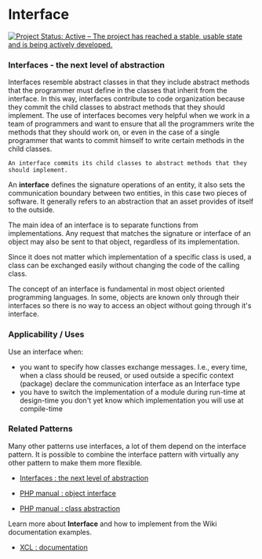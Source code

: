 # Interface 

[![Project Status: Active – The project has reached a stable, usable state and is being actively developed.](https://www.repostatus.org/badges/2.0.0/active.svg)](https://www.repostatus.org/#active)

### Interfaces - the next level of abstraction

Interfaces resemble abstract classes in that they include abstract methods that the programmer must define in the classes that inherit from the interface. In this way, interfaces contribute to code organization because they commit the child classes to abstract methods that they should implement. The use of interfaces becomes very helpful when we work in a team of programmers and want to ensure that all the programmers write the methods that they should work on, or even in the case of a single programmer that wants to commit himself to write certain methods in the child classes.

`An interface commits its child classes to abstract methods that they should implement.`

An **interface** defines the signature operations of an entity, it also sets the communication boundary between two entities, in this case two pieces of software. It generally refers to an abstraction that an asset provides of itself to the outside.

The main idea of an interface is to separate functions from implementations. Any request that matches the signature or interface of an object may also be sent to that object, regardless of its implementation.

Since it does not matter which implementation of a specific class is used, a class can be exchanged easily without changing the code of the calling class.

The concept of an interface is fundamental in most object oriented programming languages. In some, objects are known only through their interfaces so there is no way to access an object without going through it's interface.

### Applicability / Uses

Use an interface when:

* you want to specify how classes exchange messages. I.e., every time, when a class should be reused, or used outside a specific context (package) declare the communication interface as an Interface type
* you have to switch the implementation of a module during run-time at design-time you don't yet know which implementation you will use at compile-time

### Related Patterns

Many other patterns use interfaces, a lot of them depend on the interface pattern.
It is possible to combine the interface pattern with virtually any other pattern to make them more flexible.

* [Interfaces : the next level of abstraction](https://phpenthusiast.com/object-oriented-php-tutorials/interfaces)

* [PHP manual : object interface](http://php.net/manual/en/language.oop5.interfaces.php)

* [PHP manual : class abstraction](http://php.net/manual/en/language.oop5.abstract.php)

Learn more about **Interface** and how to implement from the Wiki documentation examples.

* [XCL : documentation](https://github.com/xoopscube/documentation)
